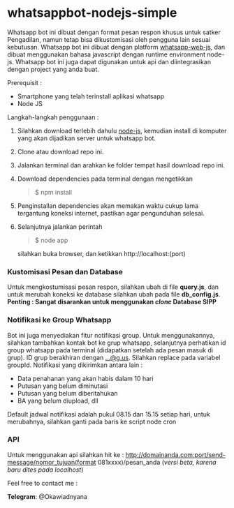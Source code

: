 # whatsappbot-nodejs-simple
Whatsapp bot ini dibuat dengan format pesan respon khusus untuk satker Pengadilan, namun tetap bisa dikustomisasi oleh pengguna lain sesuai kebutusan. Whatsapp bot ini dibuat dengan platform [whatsapp-web-js](https://github.com/pedroslopez/whatsapp-web.js/), dan dibuat menggunakan bahasa javascript dengan runtime environment node-js. Whatsapp bot ini juga dapat digunakan untuk api dan diintegrasikan dengan project yang anda buat.

Prerequisit :
* Smartphone yang telah terinstall aplikasi whatsapp
* Node JS

Langkah-langkah penggunaan :
1. Silahkan download terlebih dahulu [node-js](https://nodejs.org/en/download/), kemudian install di komputer yang akan dijadikan server untuk whatsapp bot. 
2. Clone atau download repo ini.
3. Jalankan terminal dan arahkan ke folder tempat hasil download repo ini.
4. Download dependencies pada terminal  dengan mengetikkan
   > $ npm install
5. Penginstallan dependencies akan memakan waktu cukup lama tergantung koneksi internet, pastikan agar pengunduhan selesai.
5. Selanjutnya jalankan perintah 
   > $ node app

   silahkan buka browser, dan ketikkan http://localhost:(port)
 
 ### Kustomisasi Pesan dan Database
 Untuk mengkostumisasi pesan respon, silahkan ubah di file **query.js**, dan untuk merubah koneksi ke database silahkan ubah pada file **db_config.js**.
 **Penting : Sangat disarankan untuk menggunakan _clone_ Database SIPP**

 ### Notifikasi ke Group Whatsapp
 Bot ini juga menyediakan fitur notifikasi group. Untuk menggunakannya, silahkan tambahkan kontak bot ke grup whatsapp, selanjutnya perhatikan id group whatsapp pada terminal (didapatkan setelah ada pesan masuk di grup). ID grup berakhiran dengan ...@g.us. Silahkan replace pada variabel groupId. Notifikasi yang 
 dikirimkan antara lain :

 * Data penahanan yang akan habis dalam 10 hari
 * Putusan yang belum diminutasi
 * Putusan yang belum diberitahukan
 * BA yang belum diupload, dll

Default jadwal notifikasi adalah pukul 08.15  dan 15.15 setiap hari, untuk merubahnya, silahkan ganti pada baris ke script node cron

### API

 Untuk menggunakan api silahkan hit ke : http://domainanda.com:port/send-message/nomor_tujuan(format 081xxxx)/pesan_anda (_versi beta, karena baru dites pada localhost_)

   Feel free to contact me :

   **Telegram**: @Okawiadnyana






